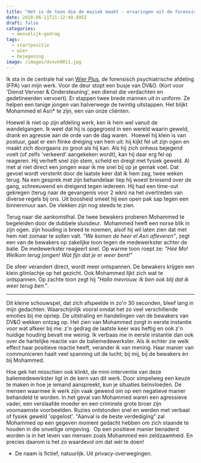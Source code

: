 ```yaml
---
title: "Het is de toon die de muziek maakt - ervaringen uit de forensische zorg. "
date: 2018-06-11T21:12:49.895Z
draft: false
categories:
  - menselijk-gedrag
tags:
  - startpositie
  - wier
  - bejegening
image: /images/dvovk0011.jpg
---
```

Ik sta in de centrale hal van [Wier Plus](https://www.fivoor.nl/locaties/wier-plus-behandelcentrum-sglvg/), de forensisch psychiatrische afdeling (FPA) van mijn werk. Voor de deur stopt een busje van DV&O. (Kort voor 'Dienst Vervoer & Ondersteuning', een dienst die verdachten en gedetineerden vervoert). Er stappen twee brede mannen uit in uniform. Ze helpen een tanige jongen van halverwege de twintig uitstappen. Het blijkt Mohammed el Asri* te zijn, een van onze cliënten.

Hoewel ik niet op zijn afdeling werk, ken ik hem wel vanuit de wandelgangen. Ik weet dat hij is opgegroeid in een wereld waarin geweld, drank en agressie aan de orde van de dag waren.  Hoewel hij klein is van postuur, gaat er een flinke dreiging van hem uit: hij kijkt fel uit zijn ogen en maakt zich doorgaans zo groot als hij kan. Als hij zich onheus bejegend voelt (of zelfs 'verkeerd' aangekeken wordt), kan hij daar erg fel op reageren. Hij verheft snel zijn stem, scheld en dreigt met fysiek geweld. Al met al niet direct een jongen waar ik me snel bij op je gemak voel. Dat gevoel wordt versterkt door de laatste keer dat ik hem zag, twee weken terug.  Na een gesprek met zijn behandelaar liep hij woest briesend over de gang, schreeuwend en dreigend tegen iedereen. Hij had een time-out gekregen (terug naar de gevangenis voor 2 wkn) na het overtreden van diverse regels bij ons. Uit boosheid smeet hij een open pak sap tegen een binnenmuur aan. De vlekken zijn nog steeds te zien. 

Terug naar die aankomsthal.  De twee bewakers proberen Mohammed te begeleiden door de dubbele sluisdeur.  Mohammed heeft een norse blik in zijn ogen. zijn houding is breed te noemen, alsof hij wil laten zien dat met hem niet zomaar te sollen valt. _"We komen de heer el Asri afleveren"_, zegt een van de bewakers op zakelijke toon tegen de medewerkster achter de balie. De medewerkster reageert snel. Op warme toon roept ze: _"Héé Mo! Welkom terug jongen! Wat fijn dat je er weer bent!"_

De sfeer verandert direct, wordt meer ontspannen. De bewakers krijgen een klein glimlachje op het gezicht. Ook Mohammed lijkt zich wat te ontspannen. Op zachte toon zegt hij _"Hallo mevrouw. Ik ben ook blij dat ik weer terug ben."_.

---

Dit kleine schouwspel, dat zich afspeelde in zo'n 30 seconden, bleef lang in mijn gedachten. Waarschijnlijk vooral omdat het zo veel verschillende emoties bij me opriep. De uitstraling en handelingen van de bewakers van DV&O wekken ontzag op. Het zien van Mohammed zorgt in eerste instantie voor wat afkeer bij me: z'n gedrag de laatste keer was heftig en ook z'n huidige houding bevalt me weinig. Ik verbaas me in eerste instantie dan ook over de hartelijke reactie van de baliemedewerkster. Als ik echter zie welk effect haar positieve reactie heeft, verander ik van mening. Haar manier van communiceren haalt veel spanning uit de lucht; bij mij, bij de bewakers èn bij Mohammed.

Hoe gek het misschien ook klinkt, de mini-interventie van deze baliemedewerkster ligt in de kern van dit werk. Door simpelweg een keuze te maken in hoe je iemand aanspreekt, kun je situaties beïnvloeden. De mensen waarmee ik werk zijn vaak gewend om op een negatieve manier behandeld te worden. In het geval van Mohammed waren een agressieve vader, een verslaafde moeder en een criminele grote broer zijn voornaamste voorbeelden. Ruzies ontstonden snel en werden met verbaal of fysiek geweld 'opgelost'. "Aanval is de beste verdediging" zal Mohammed op een gegeven moment gedacht hebben om zich staande te houden in die onveilige omgeving.  Op een positieve manier benaderd worden is in het leven van mensen zoals Mohammed een zeldzaamheid. En precies daarom is het zo waardevol om dat wèl te doen!



* De naam is fictief, natuurlijk. Uit privacy-overwegingen. 